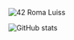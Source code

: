 ![42 Roma Luiss](https://badge42.herokuapp.com/api/stats/aduregon)


![GitHub stats](https://github-readme-stats.vercel.app/api?username=andreaduregon&show_icons=true&theme=tokyonight)
<!--
### Hi there 👋
**AndreaDuregon/AndreaDuregon** is a ✨ _special_ ✨ repository because its `README.md` (this file) appears on your GitHub profile.

Here are some ideas to get you started:

- 🔭 I’m currently working on ...
- 🌱 I’m currently learning ...
- 👯 I’m looking to collaborate on ...
- 🤔 I’m looking for help with ...
- 💬 Ask me about ...
- 📫 How to reach me: ...
- 😄 Pronouns: ...
- ⚡ Fun fact: ...
-->
